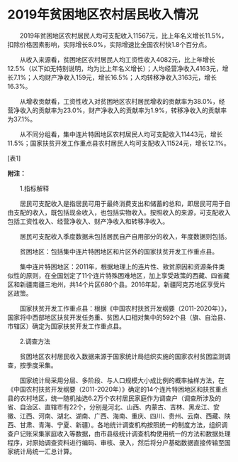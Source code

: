 # 2019年贫困地区农村居民收入情况

　　2019年贫困地区农村居民人均可支配收入11567元，比上年名义增长11.5%，扣除价格因素影响，实际增长8.0%，实际增速比全国农村快1.8个百分点。

　　从收入来源看，贫困地区农村居民人均工资性收入4082元，比上年增长12.5%（以下如无特别说明，均为比上年名义增长）；人均经营净收入4163元，增长7.1%；人均财产净收入159元，增长16.5%；人均转移净收入3163元，增长16.3%。

　　从增收贡献看，工资性收入对贫困地区农村居民增收的贡献率为38.0%，经营净收入的贡献率为23.0%，财产净收入的贡献率为1.9%，转移净收入的贡献率为37.1%。

　　从不同分组看，集中连片特困地区农村居民人均可支配收入11443元，增长11.5%；国家扶贫开发工作重点县农村居民人均可支配收入11524元，增长12.1%。

\[表1\]

**附注：**

　　1.指标解释

　　居民可支配收入是指居民可用于最终消费支出和储蓄的总和，即居民可用于自由支配的收入，既包括现金收入，也包括实物收入。按照收入的来源，可支配收入包括工资性收入、经营净收入、财产净收入和转移净收入。

　　居民可支配收入季度数据未包括居民自产自用部分的收入，年度数据则包括。

　　贫困地区：包括集中连片特困地区和片区外的国家扶贫开发工作重点县。

　　集中连片特困地区：2011年，根据地理上的连片性、致贫原因和资源条件类似性的原则，在全国划定了11个连片特殊困难地区，加上享受政策的西藏、四省藏区和新疆南疆三地州，共14个片区680个县。2016年起，新疆阿克苏地区享受片区政策。

　　国家扶贫开发工作重点县：根据《中国农村扶贫开发纲要（2011-2020年）》，国家将中西部地区扶贫开发任务重、贫困人口相对集中的592个县（旗、自治县、市辖区）确定为国家扶贫开发工作重点县。

　　2.调查方法

　　贫困地区农村居民收入数据来源于国家统计局组织实施的国家农村贫困监测调查，按季度采集。

　　国家统计局采用分层、多阶段、与人口规模大小成比例的概率抽样方法，在《中国农村扶贫开发纲要（2011-2020年）》确定的14个连片特困地区和扶贫重点县的农村地区，统一随机抽选6.2万个农村居民家庭作为调查户（调查所涉及的省、自治区、直辖市有22个，分别是河北、山西、内蒙古、吉林、黑龙江、安徽、江西、河南、湖北、湖南、广西、海南、重庆、四川、贵州、云南、西藏、陕西、甘肃、青海、宁夏、新疆）。各地统计调查机构按照统一的制度方法，组织调查户记账采集家庭收入等数据，由市县级统计调查机构使用统一的方法和数据处理程序，对原始调查资料进行编码、审核、录入，然后将分户基础数据直接传输至国家统计局统一汇总计算。